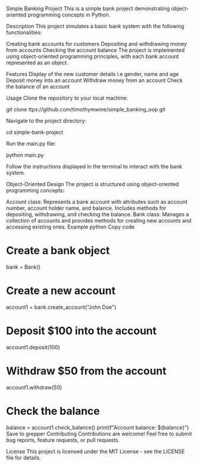 Simple Banking Project
This is a simple bank project demonstrating object-oriented programming concepts in Python.

Description
This project simulates a basic bank system with the following functionalities:

Creating bank accounts for customers
Depositing and withdrawing money from accounts
Checking the account balance
The project is implemented using object-oriented programming principles, with each bank account represented as an object.

Features
Display of the new customer details i.e gender, name and age
Deposit money into an account
Withdraw money from an account
Check the balance of an account

Usage
Clone the repository to your local machine:

git clone ttps://github.com/timothymwine/simple_banking_oop.git

Navigate to the project directory:

cd simple-bank-project

Run the main.py file:

python main.py

Follow the instructions displayed in the terminal to interact with the bank system.

Object-Oriented Design
The project is structured using object-oriented programming concepts:

Account class: Represents a bank account with attributes such as account number, account holder name, and balance. Includes methods for depositing, withdrawing, and checking the balance.
Bank class: Manages a collection of accounts and provides methods for creating new accounts and accessing existing ones.
Example
python
Copy code
# Create a bank object
bank = Bank()

# Create a new account
account1 = bank.create_account("John Doe")

# Deposit $100 into the account
account1.deposit(100)

# Withdraw $50 from the account
account1.withdraw(50)

# Check the balance
balance = account1.check_balance()
print(f"Account balance: ${balance}")
Save to grepper
Contributing
Contributions are welcome! Feel free to submit bug reports, feature requests, or pull requests.

License
This project is licensed under the MIT License - see the LICENSE file for details.

